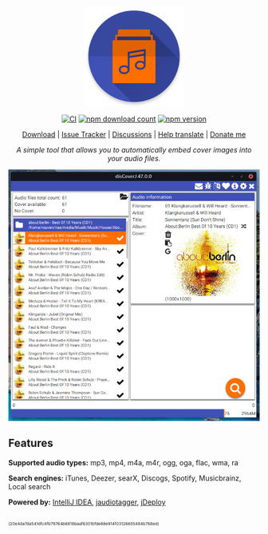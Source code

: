 <p align="center">
  <img src="https://github.com/RouHim/disCoverJ/raw/main/icon.png" width="200">
</p>

<p align="center">
    <a href="https://github.com/RouHim/disCoverJ/actions/workflows/ci-cd-pipe.yml"><img src="https://github.com/RouHim/disCoverJ/actions/workflows/ci-cd-pipe.yml/badge.svg" alt="CI"></a>
    <a href="https://www.jdeploy.com/~discoverj"><img alt="npm download count" src="https://img.shields.io/npm/dt/discoverj?label=Downloads"></a>
    <a href="https://www.jdeploy.com/~discoverj"><img alt="npm version" src="https://img.shields.io/npm/v/discoverj?label=Version"></a>    
</p>

<p align="center">
  <a href="https://www.jdeploy.com/~discoverj">Download</a>
  | <a href="https://github.com/RouHim/disCoverJ/issues">Issue Tracker</a>
  | <a href="https://github.com/RouHim/disCoverJ/discussions">Discussions</a>
  | <a href="https://crowdin.com/project/discoverj/invite">Help translate</a>
  | <a href="https://www.paypal.me/disCoverJ">Donate me</a>
</p>

<p align="center">
    <i>A simple tool that allows you to automatically embed cover images into your audio files.</i>
</p>

<p align="center">
  <img src="https://raw.githubusercontent.com/RouHim/disCoverJ/main/screenshot.png" width="600">
</p>

## Features

**Supported audio types:** mp3, mp4, m4a, m4r, ogg, oga, flac, wma, ra

**Search engines:** iTunes, Deezer, searX, Discogs, Spotify, Musicbrainz, Local search

**Powered by:** [IntelliJ IDEA](https://www.jetbrains.com/idea), [jaudiotagger](https://bitbucket.org/ijabz/jaudiotagger), [jDeploy](https://www.jdeploy.com)

<sub><sub><sub>(20e4da7da541dfc4fb79764b6818baaf6301bfde88e914f03126655484b768ed)</sub></sub></sub>
